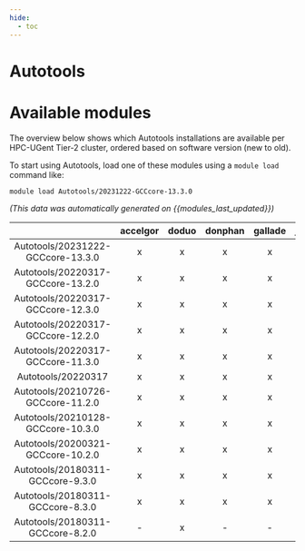 ```yaml
---
hide:
  - toc
---
```


Autotools
=========

# Available modules


The overview below shows which Autotools installations are available per HPC-UGent Tier-2 cluster, ordered based on software version (new to old).

To start using Autotools, load one of these modules using a `module load` command like:

```shell
module load Autotools/20231222-GCCcore-13.3.0
```

*(This data was automatically generated on {{modules_last_updated}})*  

| |accelgor|doduo|donphan|gallade|joltik|shinx|skitty|
| :---: | :---: | :---: | :---: | :---: | :---: | :---: | :---: |
|Autotools/20231222-GCCcore-13.3.0|x|x|x|x|-|x|x|
|Autotools/20220317-GCCcore-13.2.0|x|x|x|x|x|x|x|
|Autotools/20220317-GCCcore-12.3.0|x|x|x|x|x|x|x|
|Autotools/20220317-GCCcore-12.2.0|x|x|x|x|-|x|-|
|Autotools/20220317-GCCcore-11.3.0|x|x|x|x|-|x|-|
|Autotools/20220317|x|x|x|x|-|x|-|
|Autotools/20210726-GCCcore-11.2.0|x|x|x|x|-|x|-|
|Autotools/20210128-GCCcore-10.3.0|x|x|x|x|-|-|-|
|Autotools/20200321-GCCcore-10.2.0|x|x|x|x|-|-|-|
|Autotools/20180311-GCCcore-9.3.0|x|x|x|x|-|-|-|
|Autotools/20180311-GCCcore-8.3.0|x|x|x|x|-|-|-|
|Autotools/20180311-GCCcore-8.2.0|-|x|-|-|-|-|-|
